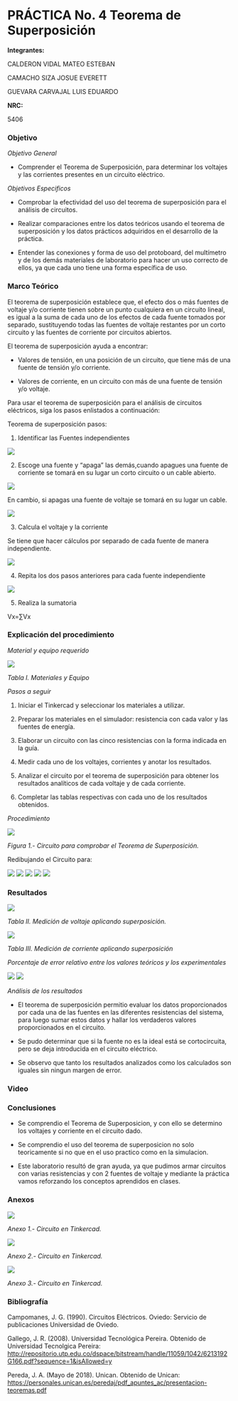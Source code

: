 
# PRÁCTICA No. 4 Teorema de Superposición

**Integrantes:**

CALDERON VIDAL MATEO ESTEBAN

CAMACHO SIZA JOSUE EVERETT

GUEVARA CARVAJAL LUIS EDUARDO

**NRC:**

5406

### Objetivo

*Objetivo General*

- Comprender el Teorema de Superposición, para determinar los voltajes y las corrientes presentes en un circuito eléctrico.

*Objetivos Especificos*

- Comprobar la efectividad del uso del teorema de superposición para el análisis de circuitos.

- Realizar comparaciones entre los datos teóricos usando el teorema de superposición y los datos prácticos adquiridos en el desarrollo de la práctica.

- Entender las conexiones y forma de uso del protoboard, del multímetro y de los   demás materiales de laboratorio para hacer un uso correcto de ellos, ya que cada uno tiene una forma específica de uso.

### Marco Teórico

El teorema de superposición establece que, el efecto dos o más fuentes de voltaje y/o corriente tienen sobre un punto cualquiera en un circuito lineal, es igual a la suma de cada uno de los efectos de cada fuente tomados por separado, sustituyendo todas las fuentes de voltaje restantes por un corto circuito y las fuentes de corriente por circuitos abiertos.

El teorema de superposición ayuda a encontrar:

- Valores de tensión, en una posición de un circuito, que tiene más de una fuente de tensión y/o corriente.

- Valores de corriente, en un circuito con más de una fuente de tensión y/o voltaje.

Para usar el teorema de superposición para el análisis de circuitos eléctricos, siga los pasos enlistados a continuación:

Teorema de superposición pasos:

1. Identificar las Fuentes independientes

<img src="Imagenes/circuito1.jpg">

2. Escoge una fuente y “apaga” las demás,cuando apagues una fuente de corriente se tomará en su lugar un corto circuito o un cable abierto.

<img src="Imagenes/circuito2.jpg">

En cambio, si apagas una fuente de voltaje se tomará en su lugar un cable.

<img src="Imagenes/circuito3.jpg">

3. Calcula el voltaje y la corriente

Se tiene que hacer cálculos por separado de cada fuente de manera independiente.

<img src="Imagenes/circuitoa.jpg">

4. Repita los dos pasos anteriores para cada fuente independiente

<img src="Imagenes/circuitob.jpg">

5. Realiza la sumatoria

Vx=∑Vx

### Explicación del procedimiento

*Material y equipo requerido*

<img src="Imagenes/tabla1.jpg">

*Tabla I. Materiales y Equipo*

*Pasos a seguir*

1. Iniciar el Tinkercad y seleccionar los materiales a utilizar.

2. Preparar los materiales en el simulador: resistencia con cada valor y las fuentes de energía.

3. Elaborar un circuito con las cinco resistencias con la forma indicada en la guía.

4. Medir cada uno de los voltajes, corrientes y anotar los resultados.

5. Analizar el circuito por el teorema de superposición para obtener los resultados analíticos de cada voltaje y de cada corriente.
 
6. Completar las tablas respectivas con cada uno de los resultados obtenidos.

*Procedimiento*

<img src="Imagenes/fig1a.jpg">

*Figura 1.- Circuito para comprobar el Teorema de Superposición.*

Redibujando el Circuito para:

<img src="Imagenes/circuitoA.jpeg">

<img src="Imagenes/circuitoA2.jpeg">

<img src="Imagenes/circuitoB.jpeg">

<img src="Imagenes/circuitoB2.jpeg">

<img src="Imagenes/circuitoB3.jpeg">

### Resultados

<img src="Imagenes/tabla2.jpg">

*Tabla II. Medición de voltaje aplicando superposición.*

<img src="Imagenes/tabla3.jpg">

*Tabla III. Medición de corriente aplicando superposición*

*Porcentaje de error relativo entre los valores teóricos y los experimentales*

<img src="Imagenes/error1.jpg">

<img src="Imagenes/error2.jpg">

*Análisis de los resultados*

- El teorema de superposición permitio evaluar los datos proporcionados por cada una de las fuentes en las diferentes resistencias del sistema, para luego sumar estos datos y hallar los verdaderos valores proporcionados en el circuito.

- Se pudo determinar que si la fuente no es la ideal está se cortocircuita, pero se deja introducida en el circuito eléctrico.

- Se observo que tanto los resultados analizados como los calculados son iguales sin ningun margen de error.

### Video

### Conclusiones

- Se comprendio el Teorema de Superposicion, y con ello se determino los voltajes y corriente en el circuito dado.

-  Se comprendio el uso del teorema de superposicion no solo teoricamente si no que en el uso practico como en la simulacion.

- Este laboratorio resultó de gran ayuda, ya que pudimos armar circuitos con varias resistencias y con 2 fuentes de voltaje y mediante la práctica vamos reforzando los conceptos aprendidos en clases.

### Anexos

<img src="Imagenes/anexo1.jpg">

*Anexo 1.- Circuito en Tinkercad.*

<img src="Imagenes/anexo2.jpg">

*Anexo 2.- Circuito en Tinkercad.*

<img src="Imagenes/anexo3.jpg">

*Anexo 3.- Circuito en Tinkercad.*

### Bibliografía

Campomanes, J. G. (1990). Circuitos Eléctricos. Oviedo: Servicio de publicaciones Universidad de Oviedo.

Gallego, J. R. (2008). Universidad Tecnológica Pereira. Obtenido de Universidad Tecnolgica Pereira: http://repositorio.utp.edu.co/dspace/bitstream/handle/11059/1042/6213192G166.pdf?sequence=1&isAllowed=y

Pereda, J. A. (Mayo de 2018). Unican. Obtenido de Unican: https://personales.unican.es/peredaj/pdf_apuntes_ac/presentacion-teoremas.pdf
